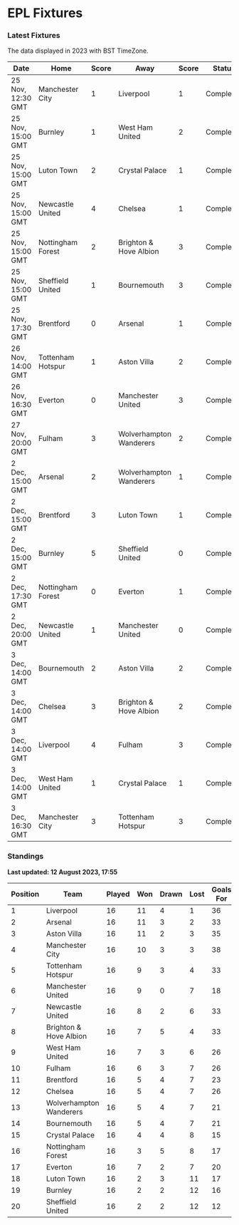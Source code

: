 # EPL Fixtures

### Latest Fixtures

The data displayed in 2023 with BST TimeZone.

<!-- START_TABLE -->
| Date | Home | Score | Away | Score | Status |
|-------------|--------|--------------|--------|--------------|--------|
| 25 Nov, 12:30 GMT | Manchester City | 1 | Liverpool | 1 | Completed |
| 25 Nov, 15:00 GMT | Burnley | 1 | West Ham United | 2 | Completed |
| 25 Nov, 15:00 GMT | Luton Town | 2 | Crystal Palace | 1 | Completed |
| 25 Nov, 15:00 GMT | Newcastle United | 4 | Chelsea | 1 | Completed |
| 25 Nov, 15:00 GMT | Nottingham Forest | 2 | Brighton & Hove Albion | 3 | Completed |
| 25 Nov, 15:00 GMT | Sheffield United | 1 | Bournemouth | 3 | Completed |
| 25 Nov, 17:30 GMT | Brentford | 0 | Arsenal | 1 | Completed |
| 26 Nov, 14:00 GMT | Tottenham Hotspur | 1 | Aston Villa | 2 | Completed |
| 26 Nov, 16:30 GMT | Everton | 0 | Manchester United | 3 | Completed |
| 27 Nov, 20:00 GMT | Fulham | 3 | Wolverhampton Wanderers | 2 | Completed |
| 2 Dec, 15:00 GMT | Arsenal | 2 | Wolverhampton Wanderers | 1 | Completed |
| 2 Dec, 15:00 GMT | Brentford | 3 | Luton Town | 1 | Completed |
| 2 Dec, 15:00 GMT | Burnley | 5 | Sheffield United | 0 | Completed |
| 2 Dec, 17:30 GMT | Nottingham Forest | 0 | Everton | 1 | Completed |
| 2 Dec, 20:00 GMT | Newcastle United | 1 | Manchester United | 0 | Completed |
| 3 Dec, 14:00 GMT | Bournemouth | 2 | Aston Villa | 2 | Completed |
| 3 Dec, 14:00 GMT | Chelsea | 3 | Brighton & Hove Albion | 2 | Completed |
| 3 Dec, 14:00 GMT | Liverpool | 4 | Fulham | 3 | Completed |
| 3 Dec, 14:00 GMT | West Ham United | 1 | Crystal Palace | 1 | Completed |
| 3 Dec, 16:30 GMT | Manchester City | 3 | Tottenham Hotspur | 3 | Completed |
<!-- END_TABLE -->

### Standings

**Last updated: 12 August 2023, 17:55**

<!-- START_STANDINGS -->
| Position | Team | Played | Won | Drawn | Lost | Goals For | Goals Against | Goal Difference | Points |
|----------|------|--------|-----|-------|------|-----------|---------------|-----------------|--------|
| 1 | Liverpool | 16 | 11 | 4 | 1 | 36 | 15 | 21 | 37 |
| 2 | Arsenal | 16 | 11 | 3 | 2 | 33 | 15 | 18 | 36 |
| 3 | Aston Villa | 16 | 11 | 2 | 3 | 35 | 20 | 15 | 35 |
| 4 | Manchester City | 16 | 10 | 3 | 3 | 38 | 18 | 20 | 33 |
| 5 | Tottenham Hotspur | 16 | 9 | 3 | 4 | 33 | 23 | 10 | 30 |
| 6 | Manchester United | 16 | 9 | 0 | 7 | 18 | 21 | -3 | 27 |
| 7 | Newcastle United | 16 | 8 | 2 | 6 | 33 | 21 | 12 | 26 |
| 8 | Brighton & Hove Albion | 16 | 7 | 5 | 4 | 33 | 28 | 5 | 26 |
| 9 | West Ham United | 16 | 7 | 3 | 6 | 26 | 30 | -4 | 24 |
| 10 | Fulham | 16 | 6 | 3 | 7 | 26 | 26 | 0 | 21 |
| 11 | Brentford | 16 | 5 | 4 | 7 | 23 | 22 | 1 | 19 |
| 12 | Chelsea | 16 | 5 | 4 | 7 | 26 | 26 | 0 | 19 |
| 13 | Wolverhampton Wanderers | 16 | 5 | 4 | 7 | 21 | 26 | -5 | 19 |
| 14 | Bournemouth | 16 | 5 | 4 | 7 | 21 | 30 | -9 | 19 |
| 15 | Crystal Palace | 16 | 4 | 4 | 8 | 15 | 23 | -8 | 16 |
| 16 | Nottingham Forest | 16 | 3 | 5 | 8 | 17 | 28 | -11 | 14 |
| 17 | Everton | 16 | 7 | 2 | 7 | 20 | 20 | 0 | 13 |
| 18 | Luton Town | 16 | 2 | 3 | 11 | 17 | 32 | -15 | 9 |
| 19 | Burnley | 16 | 2 | 2 | 12 | 16 | 34 | -18 | 8 |
| 20 | Sheffield United | 16 | 2 | 2 | 12 | 12 | 41 | -29 | 8 |
<!-- END_STANDINGS -->
